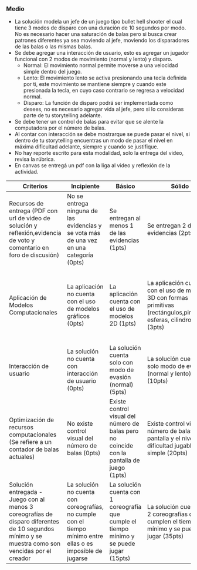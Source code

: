 ### Medio
- La solución modela un jefe de un juego tipo bullet hell shooter el cual tiene 3 modos de disparo con una duración de 10 segundos por modo. No es necesario hacer una saturación de balas pero si busca crear patrones diferentes ya sea moviendo al jefe, moviendo los disparadores de las balas o las mismas balas.
- Se debe agregar una interacción de usuario, esto es agregar un jugador funcional con 2 modos de movimiento (normal y lento) y disparo.
  - Normal: El movimiento normal permite moverse a una velocidad simple dentro del juego.
  - Lento: El movimiento lento se activa presionando una tecla definida por ti, este movimiento se mantiene siempre y cuando este presionada la tecla, en cuyo caso contrario se regresa a velocidad normal.
  - Disparo: La función de disparo podrá ser implementada como desees, no es necesario agregar vida al jefe, pero si lo consideras parte de tu storytelling adelante.
- Se debe tener un control de balas para evitar que se alente la computadora por el número de balas.
- Al contar con interacción se debe mostrarque se puede pasar el nivel, si dentro de tu storytelling encuentras un modo de pasar el nivel en máxima dificultad adelante, siempre y cuando se justifique.
- No hay reporte escrito para esta modalidad, solo la entrega del video, revisa la rúbrica.
- En canvas se entregá un pdf con la liga al video y reflexión de la actividad.

| Criterios | Incipiente | Básico | Sólido | Destacado | Pts |
| --------- | ---------- | ------ | ------ | --------- | --- |
| Recursos de entrega (PDF con url de video de solución y reflexión,evidencia de voto y comentario en foro de discusión) | No se entrega ninguna de las evidencias y se vota más de una vez en una categoría  (0pts) | Se entregan al menos 1 de las evidencias (1pts) | Se entregan 2 de las evidencias (2pts) | Se entregan todas las evidencias (5pts) | 5pts |
| Aplicación de Modelos Computacionales | La aplicación no cuenta con el uso de modelos gráficos (0pts) | La aplicación cuenta con el uso de modelos 2D (1pts) | La aplicación cuenta con el uso de modelos 3D con formas primitivas (rectángulos,pirámides, esferas, cilindros) (3pts) | La aplicación cuenta con el uso de modelos 3D de la tienda de Unity y/o externos o propios (5pts) | 5pts |
| Interacción de usuario | La solución no cuenta con interacción de usuario (0pts) | La solución cuenta solo con modo de evasión (normal) (5pts) | La solución cuenta con solo modo de evasión (normal y lento) (10pts) | La solución cuenta con modo de evasión y de disparo (15pts) | 15pts |
| Optimización de recursos computacionales (Se refiere a un contador de balas actuales) | No existe control visual del número de balas (0pts) | Existe control visual del número de balas pero no coincide con la pantalla de juego (1pts) | Existe control visual del número de balas en pantalla y el nivel de dificultad jugable es simple (20pts) | Existe control visual del número de balas en pantalla y el nivel de dificultad jugable es complejo (25pts) | 25pts |
| Solución entregada - Juego con al menos 3 coreografías de disparo diferentes de 10 segundos mínimo y se muestra como son vencidas por el creador | La solución no cuenta con coreografías, no cumple con el tiempo mínimo entre ellas o es imposible de jugarse | La solución cuenta con 1 coreografía que cumple el tiempo mínimo y se puede jugar (15pts) | La solución cuenta con 2 coreografías que cumplen el tiempo mínimo y se pueden jugar (35pts) | La solución cuenta con 3 coreografías que cumplen el tiempo mínimo y se pueden jugar (50pts) | 50pts |